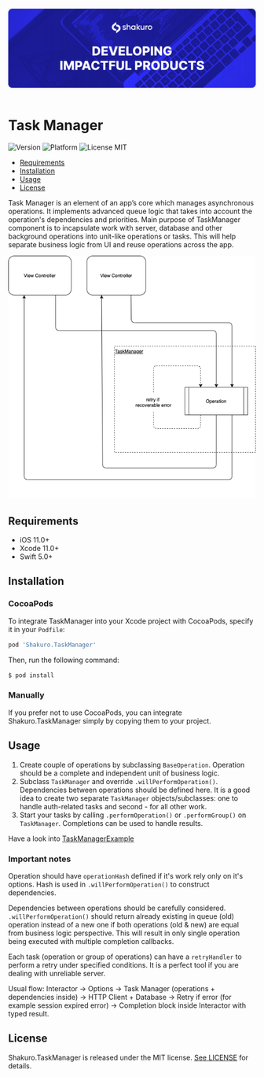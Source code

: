 ![Shakuro Task Manager](title_image.png)
<br><br>
# Task Manager
![Version](https://img.shields.io/badge/version-1.0.0-blue.svg)
![Platform](https://img.shields.io/badge/platform-iOS-lightgrey.svg)
![License MIT](https://img.shields.io/badge/license-MIT-green.svg)

- [Requirements](#requirements)
- [Installation](#installation)
- [Usage](#usage)
- [License](#license)

Task Manager is an element of an app’s core which manages asynchronous operations.  It implements advanced queue logic that takes into account the operation's dependencies and priorities.
Main purpose of TaskManager component is to incapsulate work with server, database and other background operations into unit-like operations or tasks. This will help separate business logic from UI and reuse operations across the app.

![](task_manager_concept.png)

## Requirements

- iOS 11.0+
- Xcode 11.0+
- Swift 5.0+

## Installation

### CocoaPods

To integrate TaskManager into your Xcode project with CocoaPods, specify it in your `Podfile`:

```ruby
pod 'Shakuro.TaskManager'
```

Then, run the following command:

```bash
$ pod install
```

### Manually

If you prefer not to use CocoaPods, you can integrate Shakuro.TaskManager simply by copying them to your project.

## Usage

1. Create couple of operations by subclassing `BaseOperation`. Operation should be a complete and independent unit of business logic. 
2. Subclass `TaskManager` and override `.willPerformOperation()`. Dependencies between operations should be defined here. It is a good idea to create two separate `TaskManager` objects/subclasses: one to handle auth-related tasks and second - for all other work.
3. Start your tasks by calling `.performOperation()` or `.performGroup()` on `TaskManager`. Completions can be used to handle results.

Have a look into [TaskManagerExample](https://github.com/shakurocom/TaskManager/tree/master/TaskManagerExample)

### Important notes

Operation should have `operationHash` defined if it's work rely only on it's options. Hash is used in `.willPerformOperation()` to construct dependencies.

Dependencies between operations should be carefully considered. `.willPerformOperation()` should return already existing in queue (old) operation instead of a new one if both operations (old & new) are equal from business logic perspective. This will result in only single operation being executed with multiple completion callbacks.

Each task (operation or group of operations) can have a `retryHandler` to perform a retry under specified conditions. It is a perfect tool if you are dealing with unreliable server.

Usual flow: Interactor -> Options -> Task Manager (operations + dependencies inside) -> HTTP Client + Database -> Retry if error (for example session expired error) -> Completion block inside Interactor with typed result.

## License

Shakuro.TaskManager is released under the MIT license. [See LICENSE](https://github.com/shakurocom/TaskManager/blob/master/LICENSE) for details.

